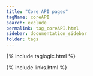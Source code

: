 ```yaml
---
title: "Core API pages"
tagName: coreAPI
search: exclude
permalink: tag_coreAPI.html
sidebar: documentation_sidebar
folder: tags
---
```

{% include taglogic.html %}

{% include links.html %}
